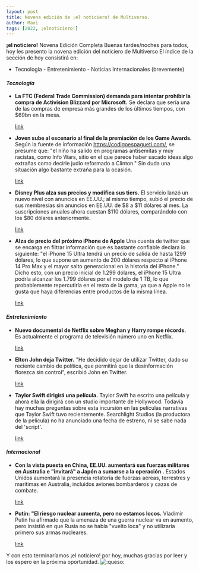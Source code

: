 ```yaml
---
layout: post
title: Novena edición de ¡el noticiero! de Multiverso.
author: Maxi
tags: [2022, ¡elnoticiero!]
---
```


**¡el noticiero!** Novena Edición Completa Buenas tardes/noches para todos, hoy les presento la novena edición del noticiero de Multiverso El índice de la sección de hoy consistirá en:
    
- Tecnología - Entretenimiento - Noticias Internacionales (brevemente)
    
#### _Tecnología_
    
- **La FTC (Federal Trade Commission) demanda para intentar prohibir la compra de Activision Blizzard por Microsoft.** Se declara que sería una de las compras de empresa más grandes de los últimos tiempos, con $69bn en la mesa.
    
    [link](https://www.bbc.com/news/business-63911557)
    
- **Joven sube al escenario al final de la premiación de los Game Awards.** Según la fuente de información https://codigoespagueti.com/, se presume que: "el niño ha salido en programas antisemitas y muy racistas, como Info Wars, sitio en el que parece haber sacado ideas algo extrañas como decirle judío reformado a Clinton." Sin duda una situación algo bastante extraña para la ocasión.
    
    [link](https://codigoespagueti.com/noticias/internet/the-game-awards-2022-quien-era-nino-que-subio-final-premiacion/)
    
- **Disney Plus alza sus precios y modifica sus tiers.** El servicio lanzó un nuevo nivel con anuncios en EE.UU.; al mismo tiempo, subió el precio de sus membresías sin anuncios en EE.UU. de $8 a $11 dólares al mes. La suscripciones anuales ahora cuestan $110 dólares, comparándolo con los $80 dólares anteriormente.
    
    [link](https://www.cnet.com/tech/services-and-software/disney-plus-hike-prices-the-ad-tier-and-everything-else-to-know/)
    
- **Alza de precio del próximo iPhone de Apple** Una cuenta de twitter que se encarga en filtrar información que es bastante confiable declara lo siguiente: "el iPhone 15 Ultra tendrá un precio de salida de hasta 1299 dólares, lo que supone un aumento de 200 dólares respecto al iPhone 14 Pro Max y el mayor salto generacional en la historia del iPhone." Dicho esto, con un precio inicial de 1.299 dólares, el iPhone 15 Ultra podría alcanzar los 1.799 dólares por el modelo de 1 TB, lo que probablemente repercutiría en el resto de la gama, ya que a Apple no le gusta que haya diferencias entre productos de la misma línea.
    
    [link](https://www.forbes.com/sites/gordonkelly/2022/12/10/apple-iphone-15-pro-max-ultra-price-increase-more-storage-iphone-14-pro-max-upgrade/?sh=2b5d474f714f)

#### _Entretenimiento_
    
- **Nuevo documental de Netflix sobre Meghan y Harry rompe récords.** Es actualmente el programa de televisión número uno en Netflix.
    
    [link](https://www.youtube.com/watch?v=N6oI7blKVEI)
    
- **Elton John deja Twitter.** "He decidido dejar de utilizar Twitter, dado su reciente cambio de política, que permitirá que la desinformación florezca sin control", escribió John en Twitter.
    
    [link](https://deadline.com/2022/12/elton-john-quits-twitter-elon-musk-responds-1235195130/)
    
- **Taylor Swift dirigirá una película.** Taylor Swift ha escrito una película y ahora ella la dirigirá con un studio importante de Hollywood. Todavía hay muchas preguntas sobre esta incursión en las películas narrativas que Taylor Swift tuvo recientemente. Searchlight Studios (la productora de la película) no ha anunciado una fecha de estreno, ni se sabe nada del 'script'.
    
    [link](https://www.buzzfeednews.com/article/stefficao/taylor-swift-feature-film-directoral-debut)
    
#### _Internacional_
    
- **Con la vista puesta en China, EE.UU. aumentará sus fuerzas militares en Australia e "invitará" a Japón a sumarse a la operación .** Estados Unidos aumentará la presencia rotatoria de fuerzas aéreas, terrestres y marítimas en Australia, incluidos aviones bombarderos y cazas de combate.
    
    [link](https://edition.cnn.com/2022/12/06/australia/us-australia-defense-ministers-intl-hnk)
    
- **Putin: "El riesgo nuclear aumenta, pero no estamos locos.** Vladimir Putin ha afirmado que la amenaza de una guerra nuclear va en aumento, pero insistió en que Rusia no se había "vuelto loca" y no utilizaría primero sus armas nucleares.
    
    [link](https://www.bbc.com/news/world-europe-63893316)
    

Y con esto terminaríamos ¡el noticiero! por hoy, muchas gracias por leer y los espero en la próxima oportunidad. 
![:queso:](https://cdn.discordapp.com/emojis/1000397151437869127.webp?size=44&quality=lossless)